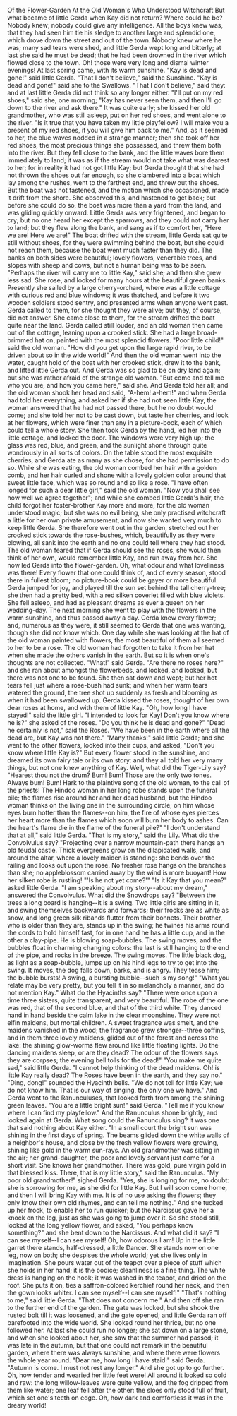 Of
the
Flower-Garden
At
the
Old
Woman's
Who
Understood
Witchcraft
But
what
became
of
little
Gerda
when
Kay
did
not
return?
Where
could
he
be?
Nobody
knew;
nobody
could
give
any
intelligence.
All
the
boys
knew
was,
that
they
had
seen
him
tie
his
sledge
to
another
large
and
splendid
one,
which
drove
down
the
street
and
out
of
the
town.
Nobody
knew
where
he
was;
many
sad
tears
were
shed,
and
little
Gerda
wept
long
and
bitterly;
at
last
she
said
he
must
be
dead;
that
he
had
been
drowned
in
the
river
which
flowed
close
to
the
town.
Oh!
those
were
very
long
and
dismal
winter
evenings!
At
last
spring
came,
with
its
warm
sunshine.
"Kay
is
dead
and
gone!"
said
little
Gerda.
"That
I
don't
believe,"
said
the
Sunshine.
"Kay
is
dead
and
gone!"
said
she
to
the
Swallows.
"That
I
don't
believe,"
said
they:
and
at
last
little
Gerda
did
not
think
so
any
longer
either.
"I'll
put
on
my
red
shoes,"
said
she,
one
morning;
"Kay
has
never
seen
them,
and
then
I'll
go
down
to
the
river
and
ask
there."
It
was
quite
early;
she
kissed
her
old
grandmother,
who
was
still
asleep,
put
on
her
red
shoes,
and
went
alone
to
the
river.
"Is
it
true
that
you
have
taken
my
little
playfellow?
I
will
make
you
a
present
of
my
red
shoes,
if
you
will
give
him
back
to
me."
And,
as
it
seemed
to
her,
the
blue
waves
nodded
in
a
strange
manner;
then
she
took
off
her
red
shoes,
the
most
precious
things
she
possessed,
and
threw
them
both
into
the
river.
But
they
fell
close
to
the
bank,
and
the
little
waves
bore
them
immediately
to
land;
it
was
as
if
the
stream
would
not
take
what
was
dearest
to
her;
for
in
reality
it
had
not
got
little
Kay;
but
Gerda
thought
that
she
had
not
thrown
the
shoes
out
far
enough,
so
she
clambered
into
a
boat
which
lay
among
the
rushes,
went
to
the
farthest
end,
and
threw
out
the
shoes.
But
the
boat
was
not
fastened,
and
the
motion
which
she
occasioned,
made
it
drift
from
the
shore.
She
observed
this,
and
hastened
to
get
back;
but
before
she
could
do
so,
the
boat
was
more
than
a
yard
from
the
land,
and
was
gliding
quickly
onward.
Little
Gerda
was
very
frightened,
and
began
to
cry;
but
no
one
heard
her
except
the
sparrows,
and
they
could
not
carry
her
to
land;
but
they
flew
along
the
bank,
and
sang
as
if
to
comfort
her,
"Here
we
are!
Here
we
are!"
The
boat
drifted
with
the
stream,
little
Gerda
sat
quite
still
without
shoes,
for
they
were
swimming
behind
the
boat,
but
she
could
not
reach
them,
because
the
boat
went
much
faster
than
they
did.
The
banks
on
both
sides
were
beautiful;
lovely
flowers,
venerable
trees,
and
slopes
with
sheep
and
cows,
but
not
a
human
being
was
to
be
seen.
"Perhaps
the
river
will
carry
me
to
little
Kay,"
said
she;
and
then
she
grew
less
sad.
She
rose,
and
looked
for
many
hours
at
the
beautiful
green
banks.
Presently
she
sailed
by
a
large
cherry-orchard,
where
was
a
little
cottage
with
curious
red
and
blue
windows;
it
was
thatched,
and
before
it
two
wooden
soldiers
stood
sentry,
and
presented
arms
when
anyone
went
past.
Gerda
called
to
them,
for
she
thought
they
were
alive;
but
they,
of
course,
did
not
answer.
She
came
close
to
them,
for
the
stream
drifted
the
boat
quite
near
the
land.
Gerda
called
still
louder,
and
an
old
woman
then
came
out
of
the
cottage,
leaning
upon
a
crooked
stick.
She
had
a
large
broad-brimmed
hat
on,
painted
with
the
most
splendid
flowers.
"Poor
little
child!"
said
the
old
woman.
"How
did
you
get
upon
the
large
rapid
river,
to
be
driven
about
so
in
the
wide
world!"
And
then
the
old
woman
went
into
the
water,
caught
hold
of
the
boat
with
her
crooked
stick,
drew
it
to
the
bank,
and
lifted
little
Gerda
out.
And
Gerda
was
so
glad
to
be
on
dry
land
again;
but
she
was
rather
afraid
of
the
strange
old
woman.
"But
come
and
tell
me
who
you
are,
and
how
you
came
here,"
said
she.
And
Gerda
told
her
all;
and
the
old
woman
shook
her
head
and
said,
"A-hem!
a-hem!"
and
when
Gerda
had
told
her
everything,
and
asked
her
if
she
had
not
seen
little
Kay,
the
woman
answered
that
he
had
not
passed
there,
but
he
no
doubt
would
come;
and
she
told
her
not
to
be
cast
down,
but
taste
her
cherries,
and
look
at
her
flowers,
which
were
finer
than
any
in
a
picture-book,
each
of
which
could
tell
a
whole
story.
She
then
took
Gerda
by
the
hand,
led
her
into
the
little
cottage,
and
locked
the
door.
The
windows
were
very
high
up;
the
glass
was
red,
blue,
and
green,
and
the
sunlight
shone
through
quite
wondrously
in
all
sorts
of
colors.
On
the
table
stood
the
most
exquisite
cherries,
and
Gerda
ate
as
many
as
she
chose,
for
she
had
permission
to
do
so.
While
she
was
eating,
the
old
woman
combed
her
hair
with
a
golden
comb,
and
her
hair
curled
and
shone
with
a
lovely
golden
color
around
that
sweet
little
face,
which
was
so
round
and
so
like
a
rose.
"I
have
often
longed
for
such
a
dear
little
girl,"
said
the
old
woman.
"Now
you
shall
see
how
well
we
agree
together";
and
while
she
combed
little
Gerda's
hair,
the
child
forgot
her
foster-brother
Kay
more
and
more,
for
the
old
woman
understood
magic;
but
she
was
no
evil
being,
she
only
practised
witchcraft
a
little
for
her
own
private
amusement,
and
now
she
wanted
very
much
to
keep
little
Gerda.
She
therefore
went
out
in
the
garden,
stretched
out
her
crooked
stick
towards
the
rose-bushes,
which,
beautifully
as
they
were
blowing,
all
sank
into
the
earth
and
no
one
could
tell
where
they
had
stood.
The
old
woman
feared
that
if
Gerda
should
see
the
roses,
she
would
then
think
of
her
own,
would
remember
little
Kay,
and
run
away
from
her.
She
now
led
Gerda
into
the
flower-garden.
Oh,
what
odour
and
what
loveliness
was
there!
Every
flower
that
one
could
think
of,
and
of
every
season,
stood
there
in
fullest
bloom;
no
picture-book
could
be
gayer
or
more
beautiful.
Gerda
jumped
for
joy,
and
played
till
the
sun
set
behind
the
tall
cherry-tree;
she
then
had
a
pretty
bed,
with
a
red
silken
coverlet
filled
with
blue
violets.
She
fell
asleep,
and
had
as
pleasant
dreams
as
ever
a
queen
on
her
wedding-day.
The
next
morning
she
went
to
play
with
the
flowers
in
the
warm
sunshine,
and
thus
passed
away
a
day.
Gerda
knew
every
flower;
and,
numerous
as
they
were,
it
still
seemed
to
Gerda
that
one
was
wanting,
though
she
did
not
know
which.
One
day
while
she
was
looking
at
the
hat
of
the
old
woman
painted
with
flowers,
the
most
beautiful
of
them
all
seemed
to
her
to
be
a
rose.
The
old
woman
had
forgotten
to
take
it
from
her
hat
when
she
made
the
others
vanish
in
the
earth.
But
so
it
is
when
one's
thoughts
are
not
collected.
"What!"
said
Gerda.
"Are
there
no
roses
here?"
and
she
ran
about
amongst
the
flowerbeds,
and
looked,
and
looked,
but
there
was
not
one
to
be
found.
She
then
sat
down
and
wept;
but
her
hot
tears
fell
just
where
a
rose-bush
had
sunk;
and
when
her
warm
tears
watered
the
ground,
the
tree
shot
up
suddenly
as
fresh
and
blooming
as
when
it
had
been
swallowed
up.
Gerda
kissed
the
roses,
thought
of
her
own
dear
roses
at
home,
and
with
them
of
little
Kay.
"Oh,
how
long
I
have
stayed!"
said
the
little
girl.
"I
intended
to
look
for
Kay!
Don't
you
know
where
he
is?"
she
asked
of
the
roses.
"Do
you
think
he
is
dead
and
gone?"
"Dead
he
certainly
is
not,"
said
the
Roses.
"We
have
been
in
the
earth
where
all
the
dead
are,
but
Kay
was
not
there."
"Many
thanks!"
said
little
Gerda;
and
she
went
to
the
other
flowers,
looked
into
their
cups,
and
asked,
"Don't
you
know
where
little
Kay
is?"
But
every
flower
stood
in
the
sunshine,
and
dreamed
its
own
fairy
tale
or
its
own
story:
and
they
all
told
her
very
many
things,
but
not
one
knew
anything
of
Kay.
Well,
what
did
the
Tiger-Lily
say?
"Hearest
thou
not
the
drum?
Bum!
Bum!
Those
are
the
only
two
tones.
Always
bum!
Bum!
Hark
to
the
plaintive
song
of
the
old
woman,
to
the
call
of
the
priests!
The
Hindoo
woman
in
her
long
robe
stands
upon
the
funeral
pile;
the
flames
rise
around
her
and
her
dead
husband,
but
the
Hindoo
woman
thinks
on
the
living
one
in
the
surrounding
circle;
on
him
whose
eyes
burn
hotter
than
the
flames--on
him,
the
fire
of
whose
eyes
pierces
her
heart
more
than
the
flames
which
soon
will
burn
her
body
to
ashes.
Can
the
heart's
flame
die
in
the
flame
of
the
funeral
pile?"
"I
don't
understand
that
at
all,"
said
little
Gerda.
"That
is
my
story,"
said
the
Lily.
What
did
the
Convolvulus
say?
"Projecting
over
a
narrow
mountain-path
there
hangs
an
old
feudal
castle.
Thick
evergreens
grow
on
the
dilapidated
walls,
and
around
the
altar,
where
a
lovely
maiden
is
standing:
she
bends
over
the
railing
and
looks
out
upon
the
rose.
No
fresher
rose
hangs
on
the
branches
than
she;
no
appleblossom
carried
away
by
the
wind
is
more
buoyant!
How
her
silken
robe
is
rustling!
"'Is
he
not
yet
come?'"
"Is
it
Kay
that
you
mean?"
asked
little
Gerda.
"I
am
speaking
about
my
story--about
my
dream,"
answered
the
Convolvulus.
What
did
the
Snowdrops
say?
"Between
the
trees
a
long
board
is
hanging--it
is
a
swing.
Two
little
girls
are
sitting
in
it,
and
swing
themselves
backwards
and
forwards;
their
frocks
are
as
white
as
snow,
and
long
green
silk
ribands
flutter
from
their
bonnets.
Their
brother,
who
is
older
than
they
are,
stands
up
in
the
swing;
he
twines
his
arms
round
the
cords
to
hold
himself
fast,
for
in
one
hand
he
has
a
little
cup,
and
in
the
other
a
clay-pipe.
He
is
blowing
soap-bubbles.
The
swing
moves,
and
the
bubbles
float
in
charming
changing
colors:
the
last
is
still
hanging
to
the
end
of
the
pipe,
and
rocks
in
the
breeze.
The
swing
moves.
The
little
black
dog,
as
light
as
a
soap-bubble,
jumps
up
on
his
hind
legs
to
try
to
get
into
the
swing.
It
moves,
the
dog
falls
down,
barks,
and
is
angry.
They
tease
him;
the
bubble
bursts!
A
swing,
a
bursting
bubble--such
is
my
song!"
"What
you
relate
may
be
very
pretty,
but
you
tell
it
in
so
melancholy
a
manner,
and
do
not
mention
Kay."
What
do
the
Hyacinths
say?
"There
were
once
upon
a
time
three
sisters,
quite
transparent,
and
very
beautiful.
The
robe
of
the
one
was
red,
that
of
the
second
blue,
and
that
of
the
third
white.
They
danced
hand
in
hand
beside
the
calm
lake
in
the
clear
moonshine.
They
were
not
elfin
maidens,
but
mortal
children.
A
sweet
fragrance
was
smelt,
and
the
maidens
vanished
in
the
wood;
the
fragrance
grew
stronger--three
coffins,
and
in
them
three
lovely
maidens,
glided
out
of
the
forest
and
across
the
lake:
the
shining
glow-worms
flew
around
like
little
floating
lights.
Do
the
dancing
maidens
sleep,
or
are
they
dead?
The
odour
of
the
flowers
says
they
are
corpses;
the
evening
bell
tolls
for
the
dead!"
"You
make
me
quite
sad,"
said
little
Gerda.
"I
cannot
help
thinking
of
the
dead
maidens.
Oh!
is
little
Kay
really
dead?
The
Roses
have
been
in
the
earth,
and
they
say
no."
"Ding,
dong!"
sounded
the
Hyacinth
bells.
"We
do
not
toll
for
little
Kay;
we
do
not
know
him.
That
is
our
way
of
singing,
the
only
one
we
have."
And
Gerda
went
to
the
Ranunculuses,
that
looked
forth
from
among
the
shining
green
leaves.
"You
are
a
little
bright
sun!"
said
Gerda.
"Tell
me
if
you
know
where
I
can
find
my
playfellow."
And
the
Ranunculus
shone
brightly,
and
looked
again
at
Gerda.
What
song
could
the
Ranunculus
sing?
It
was
one
that
said
nothing
about
Kay
either.
"In
a
small
court
the
bright
sun
was
shining
in
the
first
days
of
spring.
The
beams
glided
down
the
white
walls
of
a
neighbor's
house,
and
close
by
the
fresh
yellow
flowers
were
growing,
shining
like
gold
in
the
warm
sun-rays.
An
old
grandmother
was
sitting
in
the
air;
her
grand-daughter,
the
poor
and
lovely
servant
just
come
for
a
short
visit.
She
knows
her
grandmother.
There
was
gold,
pure
virgin
gold
in
that
blessed
kiss.
There,
that
is
my
little
story,"
said
the
Ranunculus.
"My
poor
old
grandmother!"
sighed
Gerda.
"Yes,
she
is
longing
for
me,
no
doubt:
she
is
sorrowing
for
me,
as
she
did
for
little
Kay.
But
I
will
soon
come
home,
and
then
I
will
bring
Kay
with
me.
It
is
of
no
use
asking
the
flowers;
they
only
know
their
own
old
rhymes,
and
can
tell
me
nothing."
And
she
tucked
up
her
frock,
to
enable
her
to
run
quicker;
but
the
Narcissus
gave
her
a
knock
on
the
leg,
just
as
she
was
going
to
jump
over
it.
So
she
stood
still,
looked
at
the
long
yellow
flower,
and
asked,
"You
perhaps
know
something?"
and
she
bent
down
to
the
Narcissus.
And
what
did
it
say?
"I
can
see
myself--I
can
see
myself!
Oh,
how
odorous
I
am!
Up
in
the
little
garret
there
stands,
half-dressed,
a
little
Dancer.
She
stands
now
on
one
leg,
now
on
both;
she
despises
the
whole
world;
yet
she
lives
only
in
imagination.
She
pours
water
out
of
the
teapot
over
a
piece
of
stuff
which
she
holds
in
her
hand;
it
is
the
bodice;
cleanliness
is
a
fine
thing.
The
white
dress
is
hanging
on
the
hook;
it
was
washed
in
the
teapot,
and
dried
on
the
roof.
She
puts
it
on,
ties
a
saffron-colored
kerchief
round
her
neck,
and
then
the
gown
looks
whiter.
I
can
see
myself--I
can
see
myself!"
"That's
nothing
to
me,"
said
little
Gerda.
"That
does
not
concern
me."
And
then
off
she
ran
to
the
further
end
of
the
garden.
The
gate
was
locked,
but
she
shook
the
rusted
bolt
till
it
was
loosened,
and
the
gate
opened;
and
little
Gerda
ran
off
barefooted
into
the
wide
world.
She
looked
round
her
thrice,
but
no
one
followed
her.
At
last
she
could
run
no
longer;
she
sat
down
on
a
large
stone,
and
when
she
looked
about
her,
she
saw
that
the
summer
had
passed;
it
was
late
in
the
autumn,
but
that
one
could
not
remark
in
the
beautiful
garden,
where
there
was
always
sunshine,
and
where
there
were
flowers
the
whole
year
round.
"Dear
me,
how
long
I
have
staid!"
said
Gerda.
"Autumn
is
come.
I
must
not
rest
any
longer."
And
she
got
up
to
go
further.
Oh,
how
tender
and
wearied
her
little
feet
were!
All
around
it
looked
so
cold
and
raw:
the
long
willow-leaves
were
quite
yellow,
and
the
fog
dripped
from
them
like
water;
one
leaf
fell
after
the
other:
the
sloes
only
stood
full
of
fruit,
which
set
one's
teeth
on
edge.
Oh,
how
dark
and
comfortless
it
was
in
the
dreary
world!

